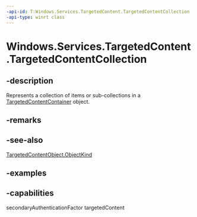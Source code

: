 ```yaml
---
-api-id: T:Windows.Services.TargetedContent.TargetedContentCollection
-api-type: winrt class
---
```


<!-- Class syntax.
public class TargetedContentCollection 
-->

# Windows.Services.TargetedContent.TargetedContentCollection

## -description

Represents a collection of items or sub-collections in a [TargetedContentContainer](targetedcontentcontainer.md) object.

## -remarks

## -see-also

[TargetedContentObject.ObjectKind](targetedcontentobject_objectkind.md)

## -examples

## -capabilities

secondaryAuthenticationFactor
targetedContent
